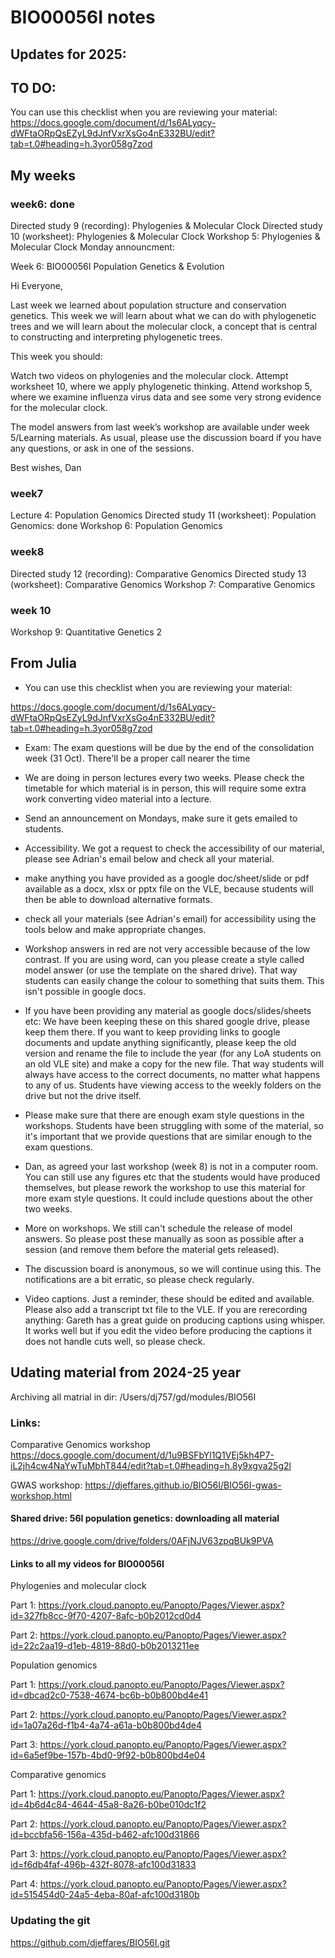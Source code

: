 # BIO00056I notes

## Updates for 2025:

## TO DO:

You can use this checklist when you are reviewing your material:
 https://docs.google.com/document/d/1s6ALyqcy-dWFtaORpQsEZyL9dJnfVxrXsGo4nE332BU/edit?tab=t.0#heading=h.3yor058g7zod

## My weeks

### week6: done

Directed study 9 (recording): Phylogenies & Molecular Clock
Directed study 10 (worksheet): Phylogenies & Molecular Clock
Workshop 5: Phylogenies & Molecular Clock
Monday announcment: 

Week 6: BIO00056I Population Genetics & Evolution

Hi Everyone,

Last week we learned about population structure and conservation genetics. This week we will learn about what we can do with phylogenetic trees and we will learn about the molecular clock, a concept that is central to constructing and interpreting phylogenetic trees.

This week you should:

Watch two videos on phylogenies and the molecular clock.
Attempt worksheet 10, where we apply phylogenetic thinking.
Attend workshop 5, where we examine influenza virus data and see some very strong evidence for the molecular clock.

The model answers from last week’s workshop are available under week 5/Learning materials. As usual, please use the discussion board if you have any questions, or ask in one of the sessions.

Best wishes,
Dan


### week7

Lecture 4: Population Genomics
Directed study 11 (worksheet): Population Genomics: done
Workshop 6: Population Genomics

### week8

Directed study 12 (recording): Comparative Genomics 
Directed study 13 (worksheet): Comparative Genomics
Workshop 7: Comparative Genomics

### week 10


Workshop 9: Quantitative Genetics 2


## From Julia

- You can use this checklist when you are reviewing your material:

 https://docs.google.com/document/d/1s6ALyqcy-dWFtaORpQsEZyL9dJnfVxrXsGo4nE332BU/edit?tab=t.0#heading=h.3yor058g7zod


- Exam: The exam questions will be due by the end of the consolidation week (31 Oct).  There'll be a proper call nearer the time

- We are doing in person lectures every two weeks.  Please check the timetable for which material is in person, this will require some extra work converting video material into a lecture.

- Send an announcement on Mondays, make sure it gets emailed to students. 

- Accessibility. We got a request to check the accessibility of our material, please see Adrian's email below and check all your material.
 - make anything you have provided as a google doc/sheet/slide or pdf available as a docx, xlsx or pptx file on the VLE, because students will then be able to download alternative formats. 
- check all your materials (see Adrian's email) for accessibility using the tools below and make appropriate changes.

- Workshop answers in red are not very accessible because of the low contrast.  If you are using word, can you please create a style called model answer (or use the template on the shared drive).  That way students can easily change the colour to something that suits them.  This isn't possible in google docs.

 - If you have been providing any material as google docs/slides/sheets etc:  We have been keeping these on this shared google drive, please keep them there. If you want to keep providing links to google documents and update anything significantly, please keep the old version and rename the file to include the year (for any LoA students on an old VLE site) and make a copy for the new file. That way students will always have access to the correct documents, no matter what happens to any of us. Students have viewing access to the weekly folders on the drive but not the drive itself.


- Please make sure that there are enough exam style questions in the workshops.  Students have been struggling with some of the material, so it's important that we provide questions that are similar enough to the exam questions.

- Dan, as agreed your last workshop (week 8) is not in a computer room.  You can still use any figures etc that the students would have produced themselves, but please rework the workshop to use this material for more exam style questions.  It could include questions about the other two weeks.

-  More on workshops. We still can't schedule the release of model answers. So please post these manually as soon as possible after a session (and remove them before the material gets released).

- The discussion board is anonymous, so we will continue using this.  The notifications are a bit erratic, so please check regularly.

- Video captions.  Just a reminder, these should be edited and available.  Please also add a transcript txt file to the VLE.  If you are rerecording anything: Gareth has a great guide on producing captions using whisper.  It works well but if you edit the video before producing the captions it does not handle cuts well, so please check.


## Udating material from 2024-25 year

Archiving all matrial in dir: /Users/dj757/gd/modules/BIO56I

### Links:

Comparative Genomics workshop
https://docs.google.com/document/d/1u9BSFbYl1Q1VEj5kh4P7-iL2jh4cw4NaYwTuMbhT844/edit?tab=t.0#heading=h.8y9xgva25g2l

GWAS workshop:
https://djeffares.github.io/BIO56I/BIO56I-gwas-workshop.html

#### Shared drive: 56I population genetics: downloading all material

https://drive.google.com/drive/folders/0AFjNJV63zpqBUk9PVA

#### Links to all my videos for BIO00056I

Phylogenies and molecular clock 


Part 1: https://york.cloud.panopto.eu/Panopto/Pages/Viewer.aspx?id=327fb8cc-9f70-4207-8afc-b0b2012cd0d4

Part 2: https://york.cloud.panopto.eu/Panopto/Pages/Viewer.aspx?id=22c2aa19-d1eb-4819-88d0-b0b2013211ee

Population genomics

Part 1: https://york.cloud.panopto.eu/Panopto/Pages/Viewer.aspx?id=dbcad2c0-7538-4674-bc6b-b0b800bd4e41

Part 2: https://york.cloud.panopto.eu/Panopto/Pages/Viewer.aspx?id=1a07a26d-f1b4-4a74-a61a-b0b800bd4de4

Part 3: https://york.cloud.panopto.eu/Panopto/Pages/Viewer.aspx?id=6a5ef9be-157b-4bd0-9f92-b0b800bd4e04


Comparative genomics

Part 1: https://york.cloud.panopto.eu/Panopto/Pages/Viewer.aspx?id=4b6d4c84-4644-45a8-8a26-b0be010dc1f2

Part 2: https://york.cloud.panopto.eu/Panopto/Pages/Viewer.aspx?id=bccbfa56-156a-435d-b462-afc100d31866  

Part 3: https://york.cloud.panopto.eu/Panopto/Pages/Viewer.aspx?id=f6db4faf-496b-432f-8078-afc100d31833 

Part 4: https://york.cloud.panopto.eu/Panopto/Pages/Viewer.aspx?id=515454d0-24a5-4eba-80af-afc100d3180b 


### Updating the git
https://github.com/djeffares/BIO56I.git




